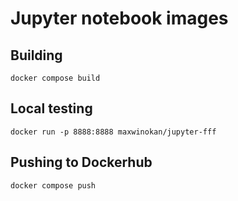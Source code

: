 # Jupyter notebook images

## Building

```
docker compose build
```

## Local testing

```
docker run -p 8888:8888 maxwinokan/jupyter-fff
```

## Pushing to Dockerhub

```
docker compose push
```